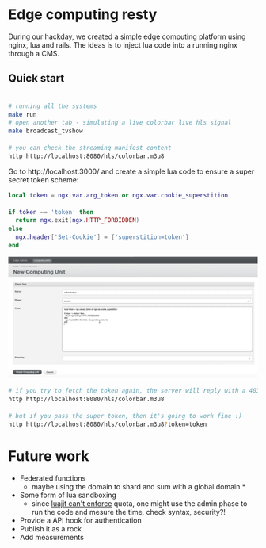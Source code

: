 # Edge computing resty

During our hackday, we created a simple edge computing platform using nginx, lua and rails. The ideas is to inject lua code into a running nginx through a CMS.

## Quick start

```bash

# running all the systems
make run
# open another tab - simulating a live colorbar live hls signal
make broadcast_tvshow

# you can check the streaming manifest content
http http://localhost:8080/hls/colorbar.m3u8
````

Go to http://localhost:3000/ and create a simple lua code to ensure a super secret token scheme:

```lua
local token = ngx.var.arg_token or ngx.var.cookie_superstition

if token ~= 'token' then
  return ngx.exit(ngx.HTTP_FORBIDDEN)
else
  ngx.header['Set-Cookie'] = {'superstition=token'}
end
```

![A CMS print screen](/cms.jpg "A CMS print screen")

```bash
# if you try to fetch the token again, the server will reply with a 403
http http://localhost:8080/hls/colorbar.m3u8

# but if you pass the super token, then it's going to work fine :)
http http://localhost:8080/hls/colorbar.m3u8?token=token
```

# Future work

* Federated functions
  * maybe using the domain to shard and sum with a global domain *
* Some form of lua sandboxing 
  * since [luajit can't enforce](https://github.com/Kong/kong-lua-sandbox) quota, one might use the admin phase to run the code and mesure the time, check syntax, security?!
* Provide a API hook for authentication
* Publish it as a rock
* Add measurements
